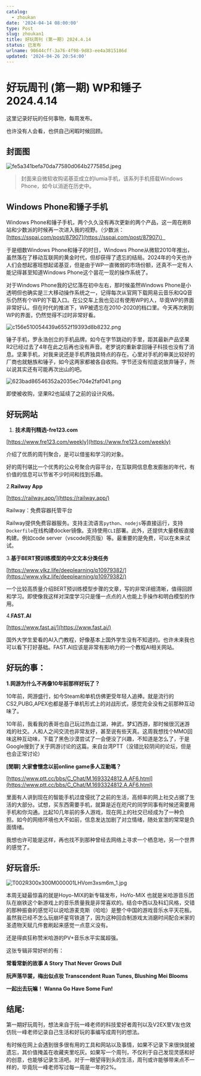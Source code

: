 ```yaml
---
catalog:
  - zhoukan
date: '2024-04-14 08:00:00'
type: Post
slug: zhoukan1
title: 好玩周刊 (第一期) 2024.4.14
status: 已发布
urlname: 90644cff-3a76-4f98-9d83-ee4a3815186d
updated: '2024-04-26 20:54:00'
---
```


# 好玩周刊 (第一期) WP和锤子 2024.4.14 


这里记录好玩的任何事物，每周发布。


也许没有人会看，也供自己闲暇时候回顾。


## 封面图


![fe5a341befa70da77580d064b277585d.jpeg](https://cdn.sspai.com/2024/04/09/article/fe5a341befa70da77580d064b277585d.jpeg?imageView2/2/w/1120/q/90/interlace/1/ignore-error/1/format/webp)


> 封面来自微软收购诺基亚成立的lumia手机，该系列手机搭载Windows Phone，如今以消逝在历史中。


## Windows Phone和锤子手机


Windows Phone和锤子手机，两个久久没有再次更新的两个产品，这一周在刷B站和少数派的时候再一次进入我的视野。（少数派：[https://sspai.com/post/87907](https://sspai.com/post/87907)）


于是细数Windows Phone和锤子的时日，Windows Phone从微软2010年推出，虽然落在了移动互联网的黄金时代，但却获得了遗忘的结局。2024年的今天也许人们会想起塞班想起诺基亚，但是由于WP一直微弱的市场份额，还真不一定有人能记得甚至知道Windows Phone这个昙花一现的操作系统了。


对于Windows Phone我的记忆落在初中左右，那时候虽然Windows Phone是小透明但也确实是三大移动操作系统之一，记得每次从官网下载网易云音乐和QQ音乐仍然有个WP的下载入口。在公交车上我也见过有使用WP的人，毕竟WP的界面非常好认。但在时代的推进下，WP被遗忘在2010-2020的档口里。今天再次刷到WP的界面，仍然觉得不过时非常好看。


![c156e510054439a6552f19393d8b8232.png](https://cdn.sspai.com/2024/04/08/c156e510054439a6552f19393d8b8232.png?imageView2/2/w/1120/q/90/interlace/1/ignore-error/1/format/webp)


锤子手机，罗永浩创立的手机品牌。如今在字节跳动的手里，距其最新产品坚果R2已经过去了4年在此之后再也没有声音。老罗说的重新拿回锤子科技也没有了消息。坚果手机，对我来说还是手机界独具特点的存在。心里对手机的审美比较好的厂商也就魅族和锤子，如今这两家都被各自收购。字节还没有彻底说放弃锤子，所以说其实还有可能再次出山的吧。


![623bad86546352a2035ec704e2faf041.png](https://resource.smartisan.com/resource/623bad86546352a2035ec704e2faf041.png?x-oss-process=image/resize,w_1054/format,webp)


即使被收购，坚果R2也延续了之前的设计风格。


## 好玩网站


1. **技术周刊精选-fre123.com**


[https://www.fre123.com/weekly](https://www.fre123.com/weekly)


介绍了优质的周刊聚合，是可以借鉴和学习的对象。


好的周刊堪比一个优秀的公众号聚合内容平台，在互联网信息愈发膨胀的年代，有价值的信息可以节省不少时间和找到乐趣。


2.**Railway App**


[https://railway.app/](https://railway.app/)


Railway：免费容器托管平台


Railway提供免费容器服务。支持主流语言`python`、`nodejs`等直接运行，支持`Dockerfile`在线构建docker镜像。支持使用`CLI`部署。此外，还提供大量模板直接构建。例如code server（vscode网页版）等。最重要的是免费，可以在未来试试。



3.**基于BERT预训练模型的中文文本分类任务**


[https://www.ylkz.life/deeplearning/p10979382/](https://www.ylkz.life/deeplearning/p10979382/)


一个比较高质量介绍BERT预训练模型步骤的文章，写的非常详细清晰，值得回顾和学习。即使像我这样对深度学习只是懂一点点的人也能上手操作和明白模型的作用。


4.**FAST.AI**


[https://www.fast.ai/](https://www.fast.ai/)


国外大学生爱看的AI入门教程，好像基本上国外学生没有不知道的。也许未来我也可以看下打好基础。FAST.AI应该是非常有影响力的一个教程AI相关网站。


## 好玩的事：


**1.网游为什么不再像10年前那样好玩了？**


10年前，网游盛行，如今Steam和单机仿佛更受年轻人追捧。就是流行的CS2,PUBG,APEX也都是基于单机形式上的对战形式，感觉完全没有之前那种互动味了。


10年前，我看我的表哥也自己玩过热血江湖，神武，梦幻西游，那时候很沉迷游戏的社交。人和人之间交流也非常友好，甚至说有些天真。这周我想找个MMO回味这种互动味，下载了黑色沙漠尝试了一会便没了兴趣，不知道是怎么了，于是Google搜到了关于网游讨论的这篇。来自台湾PTT（没错比较阴间的论坛，但是也会正常讨论）


**[閒聊] 大家會懷念以前online game多人互動嗎？**


[https://www.ptt.cc/bbs/C_Chat/M.1693324812.A.AF6.html](https://www.ptt.cc/bbs/C_Chat/M.1693324812.A.AF6.html)


里面有人讲到现在的智能手机过度侵扰了之前的生活，高频率的网上社交占据了生活的大部分。试想，买东西需要手机，就算是近在咫尺的同学同事有时候还需要用手机和你沟通。比起10几年前的多人游戏，现在网上的社交已经成为了一种负担。如今的网络环境也大不如前，信息发达加剧了对立情绪，随处宣泄的常常是负面情绪。


我想也许可能是这样，再也找不到那种曾经去网络上寻求一个栖息地，另一个世界的感觉了。


## 好玩音乐:


![T002R300x300M000001LHVom3xsm6m_1.jpg](https://y.qq.com/music/photo_new/T002R300x300M000001LHVom3xsm6m_1.jpg?max_age=2592000)


本周无疑最惊喜的就是Hoyo-MIX的新专辑发布，HoYo-MIX 也就是米哈游音乐团队在崩铁这个新游戏上的音乐质量我是非常喜欢的。结合中西以及科幻风格，交错的那种振奋的感觉可以说哈游麦克斯（哈哈）是整个中国的游戏音乐水平天花板。虽然我已经不怎么玩崩坏星穹铁道了，因为这种回合制游戏太消磨时间配合米家的圣遗物天赋几件套刷起来感觉一点意义没有。


还是得疯狂称赞米哈游的PV+音乐水平实属超强。


这张专辑非常好听的有：


**常看常新的故事 A Story That Never Grows Dull**


**阮声落华裳，梅出似点妆 Transcendent  Ruan Tunes, Blushing Mei Blooms**


**一起出去玩嘛！ Wanna Go Have Some Fun!**


## 结尾:


第一期好玩周刊，想法来自于阮一峰老师的科技爱好者周刊以及V2EX里V友也效仿阮一峰老师记录自己生活和好玩的事编写成周刊的想法。


有时候在网上会遇到很多很有用的工具和网站以及事情，如果不记录下来很快就被遗忘，其价值掩盖在收藏夹里吃灰。如果写一个周刊，不仅利于自己发现灵感和好的创意，也能够记录生活吧。对于一眼望得到头的生活，周刊或许能够带来点不一样的，毕竟阮一峰老师写过每一周是一年的2%。

